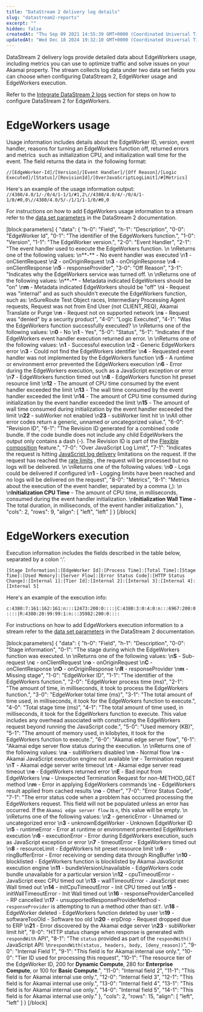 ```yaml
---
title: "DataStream 2 delivery log details"
slug: "datastream2-reports"
excerpt: ""
hidden: false
createdAt: "Thu Sep 09 2021 14:55:39 GMT+0000 (Coordinated Universal Time)"
updatedAt: "Wed Dec 18 2024 19:32:10 GMT+0000 (Coordinated Universal Time)"
---
```

DataStream 2 delivery logs provide detailed data about EdgeWorkers usage, including metrics you can use to optimize traffic and solve issues on your Akamai property. The stream collects log data under two data set fields you can choose when configuring DataStream 2, EdgeWorker usage and EdgeWorkers execution. 

Refer to the [Integrate DataStream 2 logs](doc:datastream-2-integration) section for steps on how to configure DataStream 2 for EdgeWorkers. 

# EdgeWorkers usage

Usage information includes details about the EdgeWorker ID, version, event  handler, reasons for turning an EdgeWorkers function off, returned errors and metrics  such as initialization CPU, and initialization wall time for the event. The field returns the data in  the following format:

`//[EdgeWorker-Id]/[Version]/[Event Handler]/[Off Reason]/[Logic Executed]/[Status]/[RevisionId]/[OverJavaScriptLogLimit]/#[Metrics] `

Here's an example of the usage information output:  
`//4380/4.0/1/-/0/4/1-1/1/#1,2\//4380/4.0/4/-/0/4/1-1/0/#0,0\//4380/4.0/5/-/1/1/1-1/0/#0,0`

For instructions on how to add EdgeWorkers usage information to a stream refer to the [data set parameters](https://techdocs.akamai.com/datastream2/docs/data-set-parameters) in the DataStream 2 documentation.

[block:parameters]
{
  "data": {
    "h-0": "Field",
    "h-1": "Description",
    "0-0": "EdgeWorker Id",
    "0-1": "The identifier of the EdgeWorkers function.",
    "1-0": "Version",
    "1-1": "The EdgeWorker version.",
    "2-0": "Event Handler",
    "2-1": "The event handler used to execute the EdgeWorkers function.  \n  \nReturns one of the following values:  \n**-** - No event handler was executed  \n**1** - onClientRequest  \n**2** - onOriginRequest  \n**3** - onOriginResponse  \n**4** - onClientResponse  \n**5** - responseProvider",
    "3-0": "Off Reason",
    "3-1": "Indicates why the EdgeWorkers service was turned off.  \n  \nReturns one of the following values:  \n**-** - Metadata indicated EdgeWorkers should be \"on\"  \n**m** - Metadata indicated EdgeWorkers should be \"off\"  \n**i** - Request was \"internal\" and as such shouldn't execute the EdgeWorkers function, such as:  \nSureRoute Test Object races, Intermediary Processing Agent requests, Request was not from End User (not CLIENT_REQ), Akamai Translate or Purge  \n**n** - Request not on supported network  \n**s** - Request was \"denied\" by a security product",
    "4-0": "Logic Executed",
    "4-1": "Was the EdgeWorkers function successfully executed?  \n  \nReturns one of the following values:  \n**0** - No  \n**1** - Yes",
    "5-0": "Status",
    "5-1": "Indicates if the EdgeWorkers event handler execution returned an error.  \n  \nReturns one of the following values:  \n**1** - Successful execution  \n**2** - Generic EdgeWorkers error  \n**3** - Could not find the EdgeWorkers identifier  \n**4** - Requested event handler was not implemented by the EdgeWorkers function  \n**5** - A runtime or environment error prevented the EdgeWorkers execution  \n**6** - Error during the EdgeWorkers execution, such as a JavaScript exception or error  \n**7** - EdgeWorkers function timed out  \n**8** - EdgeWorkers function hit preset resource limit  \n**12** - The amount of CPU time consumed by the event handler exceeded the limit  \n**13** - The wall time consumed by the event handler exceeded the limit  \n**14** - The amount of CPU time consumed during initialization by the event handler exceeded the limit  \n**15** - The amount of wall time consumed during initialization by the event handler exceeded the limit  \n**22** - subWorker not enabled  \n**23** - subWorker limit hit  \n  \nAll other error codes return a generic, unnamed or uncategorized value.",
    "6-0": "Revision ID",
    "6-1": "The Revision ID generated for a combined code bundle. If the code bundle does not include any child EdgeWorkers the output only contains a dash (-). The Revision ID is part of the [Flexible composition](doc:flexible-composition) feature.",
    "7-0": "Over JavaScript Log Limit",
    "7-1": "Indicates the request is hitting [JavaScript log delivery](https://techdocs.akamai.com/edgeworkers/docs/ds2-javascript-logging) limitations on the request.  If the request has reached the [rate limits](https://techdocs.akamai.com/edgeworkers/docs/limitations#limits-for-javascript-logs-delivered-via-datastream-2) , the request will be processed but no logs will be delivered.  \n  \nReturns one of the following values:  \n**0** - Logs could be delivered if configured  \n**1** - Logging limits have been reached and no logs will be delivered on the request",
    "8-0": "Metrics",
    "8-1": "Metrics about the execution of the event handler, separated by a comma (,):  \n  \n**Initialization CPU Time** -  The amount of CPU time, in milliseconds, consumed during the event handler initialization.  \n**Initialization Wall Time** -  The total duration, in milliseconds, of the event handler initialization."
  },
  "cols": 2,
  "rows": 9,
  "align": [
    "left",
    "left"
  ]
}
[/block]


# EdgeWorkers execution

Execution information includes the fields described in the table below, separated by a colon ‘:’.

`[Stage Information]:[EdgeWorker Id]:[Process Time]:[Total Time]:[Stage Time]:[Used Memory]:[Server Flow]:[Error Status Code]:[HTTP Status Change]:[Internal 1]:[Tier Id]:[Internal 2]:[Internal 3]:[Internal 4]:[Internal 5]`

Here's an example of the execution info:

`c:4380:7:161:162:161:n:::12473:200:0::::|C:4380:3:0:4:0:n:::6967:200:0::::|R:4380:20:99:99:1:n:::35982:200:0::::`

For instructions on how to add EdgeWorkers execution information to a stream refer to the [data set parameters](https://techdocs.akamai.com/datastream2/docs/data-set-parameters) in the DataStream 2 documentation.

[block:parameters]
{
  "data": {
    "h-0": "Field",
    "h-1": "Description",
    "0-0": "Stage information",
    "0-1": "The stage during which the EdgeWorkers function was executed.  \n  \nReturns one of the following values:  \n**S** - Sub-request  \n**c** - onClientRequest  \n**o** - onOriginRequest  \n**C** - onClientResponse  \n**O** - onOriginResponse  \n**R** - responseProvider  \n**m** - Missing stage",
    "1-0": "EdgeWorker ID",
    "1-1": "The identifier of the EdgeWorkers function.",
    "2-0": "EdgeWorker process time (ms)",
    "2-1": "The amount of time, in milliseconds, it took to process the EdgeWorkers function.",
    "3-0": "EdgeWorker total time (ms)",
    "3-1": "The total amount of time used, in milliseconds, it took for the EdgeWorkers function to execute.",
    "4-0": "Total stage time (ms)",
    "4-1": "The total amount of time used, in milliseconds,  it took for the EdgeWorkers function to execute.  This value includes any overhead associated with constructing the EdgeWorkers request beyond running the JavaScript code.",
    "5-0": "Used memory (KB)",
    "5-1": "The amount of memory used, in kilobytes, it took for the EdgeWorkers function to execute.",
    "6-0": "Akamai edge server flow",
    "6-1": "Akamai edge server flow status during the execution.  \n  \nReturns one of the following values:  \n**a** - subWorkers disabled  \n**n** - Normal flow  \n**s** - Akamai JavaScript execution engine not available  \n**r** - Termination request  \n**T** - Akamai edge server write timeout  \n**t** - Akamai edge server read timeout  \n**e** - EdgeWorkers returned error  \n**E** - Bad input from EdgeWorkers  \n**u** - Unexpected Termination Request for non-METHOD_GET method  \n**m** - Error in applying EdgeWorkers commands  \n**c** - EdgeWorkers result applied from cached results  \n**o** - Other",
    "7-0": "Error Status Code",
    "7-1": "The error status code when a problem has occurred processing the EdgeWorkers request. This field will not be populated unless an error has occurred.  If the `Akamai edge server flow` is `n`, this value will be empty.  \n  \nReturns one of the following values:  \n**2** - genericError - Unnamed or uncategorized error  \n**3** - unknownEdgeWorker - Unknown EdgeWorker ID  \n**5** - runtimeError - Error at runtime or environment prevented EdgeWorkers execution  \n**6** - executionError - Error during EdgeWorkers execution, such as JavaScript exception or error  \n**7** - timeoutError - EdgeWorkers timed out  \n**8** - resourceLimit - EdgeWorkers hit preset resource limit  \n**9** - ringBufferError - Error receiving or sending data through RingBuffer  \n**10** - blocklisted - EdgeWorkers function is blocklisted by Akamai JavaScript execution engine  \n**11** - bundleVersionUnavailable - EdgeWorkers code bundle unavailable for a particular version  \n**12** - cpuTimeoutError - JavaScript exec CPU timed out  \n**13** - wallTimeoutError - JavaScript exec Wall timed out  \n**14** - initCpuTimeoutError - Init CPU timed out  \n**15** - initWallTimeoutError - Init Wall timed out  \n**16** - responseProviderCancelled - RP cancelled  \n**17** - unsupportedResponseProviderMethod - `responseProvider` is attempting to run a method other than `GET`.  \n**18** - EdgeWorker deleted - EdgeWorkers function deleted by user  \n**19** - softwareTooOld - Software too old  \n**20** - erpDrop - Request dropped due to ERP  \n**21** - Error discovered by the Akamai edge server  \n**23** - subWorker limit hit",
    "8-0": "HTTP status change when response is generated with `respondWith` API",
    "8-1": "The `status` provided as part of the `respondWith()` JavaScript API:  \n`respondWith(status, headers, body, [deny_reason])`",
    "9-0": "Internal Field 1",
    "9-1": "This field is for Akamai internal use only.",
    "10-0": "Tier ID used for processing this request",
    "10-1": "The resource tier of the EdgeWorker ID, 200 for **Dynamic Compute**, 280 for **Enterprise Compute**, or 100 for **Basic Compute**.",
    "11-0": "Internal field 2",
    "11-1": "This field is for Akamai internal use only.",
    "12-0": "Internal field 3",
    "12-1": "This field is for Akamai internal use only.",
    "13-0": "Internal field 4",
    "13-1": "This field is for Akamai internal use only.",
    "14-0": "Internal field 5",
    "14-1": "This field is for Akamai internal use only."
  },
  "cols": 2,
  "rows": 15,
  "align": [
    "left",
    "left"
  ]
}
[/block]
